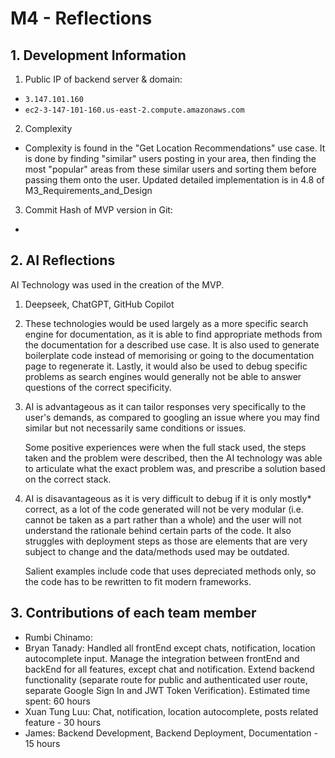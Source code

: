 # M4 - Reflections

## 1. Development Information
1. Public IP of backend server & domain:
* ```3.147.101.160```
* ```ec2-3-147-101-160.us-east-2.compute.amazonaws.com```

2. Complexity
* Complexity is found in the "Get Location Recommendations" use case. It is done by finding "similar" users posting in your area, then finding the most "popular" areas from these similar users and sorting them before passing them onto the user. Updated detailed implementation is in 4.8 of M3_Requirements_and_Design

3. Commit Hash of MVP version in Git: 
* ```   ```

## 2. AI Reflections
AI Technology was used in the creation of the MVP.

1. Deepseek, ChatGPT, GitHub Copilot

2. These technologies would be used largely as a more specific search engine for documentation, as it is able to find appropriate methods from the documentation for a described use case. It is also used to generate boilerplate code instead of memorising or going to the documentation page to regenerate it. Lastly, it would also be used to debug specific problems as search engines would generally not be able to answer questions of the correct specificity.

3. AI is advantageous as it can tailor responses very specifically to the user's demands, as compared to googling an issue where you may find similar but not necessarily same conditions or issues.

    Some positive experiences were when the full stack used, the steps taken and the problem were described, then the AI technology was able to articulate what the exact problem was, and prescribe a solution based on the correct stack.

4. AI is disavantageous as it is very difficult to debug if it is only mostly* correct, as a lot of the code generated will not be very modular (i.e. cannot be taken as a part rather than a whole) and the user will not understand the rationale behind certain parts of the code. It also struggles with deployment steps as those are elements that are very subject to change and the data/methods used may be outdated.

    Salient examples include code that uses depreciated methods only, so the code has to be rewritten to fit modern frameworks.

## 3. Contributions of each team member
- Rumbi Chinamo: 
- Bryan Tanady: Handled all frontEnd except chats, notification, location autocomplete input. Manage the integration between frontEnd and backEnd for all features, except chat and notification. Extend backend functionality (separate route for public and authenticated user route, separate Google Sign In and JWT Token Verification). Estimated time spent: 60 hours 
- Xuan Tung Luu: Chat, notification, location autocomplete, posts related feature - 30 hours
- James: Backend Development, Backend Deployment, Documentation - 15 hours 
